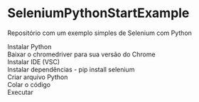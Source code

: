 # SeleniumPythonStartExample
Repositório com um exemplo simples de Selenium com Python

Instalar Python<br />
Baixar o chromedriver para sua versão do Chrome<br />
Instalar IDE (VSC)<br />
Instalar dependências - pip install selenium<br />
Criar arquivo Python<br />
Colar o código<br />
Executar<br />
